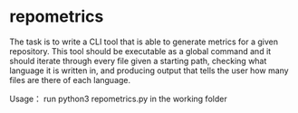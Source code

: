 # repometrics
The task is to write a CLI tool that is able to generate metrics for a given repository. This tool should be executable as a global command and it should iterate through every file given a starting path, checking what language it is written in, and producing output that tells the user how many files are there of each language. 

Usage： run python3 repometrics.py in the working folder


